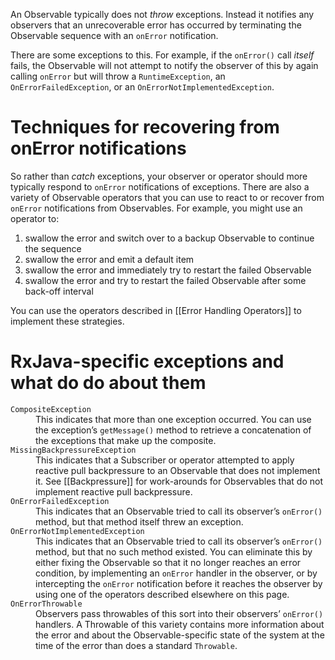 An Observable typically does not _throw_ exceptions. Instead it notifies any observers that an unrecoverable error has occurred by terminating the Observable sequence with an `onError` notification.

There are some exceptions to this. For example, if the `onError()` call _itself_ fails, the Observable will not attempt to notify the observer of this by again calling `onError` but will throw a `RuntimeException`, an `OnErrorFailedException`, or an `OnErrorNotImplementedException`.

# Techniques for recovering from onError notifications

So rather than _catch_ exceptions, your observer or operator should more typically respond to `onError` notifications of exceptions. There are also a variety of Observable operators that you can use to react to or recover from `onError` notifications from Observables. For example, you might use an operator to:

1. swallow the error and switch over to a backup Observable to continue the sequence
1. swallow the error and emit a default item
1. swallow the error and immediately try to restart the failed Observable
1. swallow the error and try to restart the failed Observable after some back-off interval

You can use the operators described in [[Error Handling Operators]] to implement these strategies.

# RxJava-specific exceptions and what do do about them

<dl>
 <dt><code>CompositeException</code></dt><dd>This indicates that more than one exception occurred. You can use the exception&#8217;s <code>getMessage()</code> method to retrieve a concatenation of the exceptions that make up the composite.</dd>
 <dt><code>MissingBackpressureException</code></dt><dd>This indicates that a Subscriber or operator attempted to apply reactive pull backpressure to an Observable that does not implement it. See [[Backpressure]] for work-arounds for Observables that do not implement reactive pull backpressure.</dd>
 <dt><code>OnErrorFailedException</code></dt><dd>This indicates that an Observable tried to call its observer&#8217;s <code>onError()</code> method, but that method itself threw an exception.</dd>
 <dt><code>OnErrorNotImplementedException</code></dt><dd>This indicates that an Observable tried to call its observer&#8217;s <code>onError()</code> method, but that no such method existed. You can eliminate this by either fixing the Observable so that it no longer reaches an error condition, by implementing an <code>onError</code> handler in the observer, or by intercepting the <code>onError</code> notification before it reaches the observer by using one of the operators described elsewhere on this page.</dd>
 <dt><code>OnErrorThrowable</code></dt><dd>Observers pass throwables of this sort into their observers&#8217; <code>onError()</code> handlers. A Throwable of this variety contains more information about the error and about the Observable-specific state of the system at the time of the error than does a standard <code>Throwable</code>.</dd>
</dl>